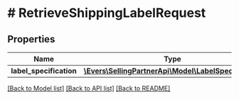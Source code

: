 # # RetrieveShippingLabelRequest

## Properties

Name | Type | Description | Notes
------------ | ------------- | ------------- | -------------
**label_specification** | [**\Evers\SellingPartnerApi\Model\LabelSpecification**](LabelSpecification.md) |  |

[[Back to Model list]](../../README.md#models) [[Back to API list]](../../README.md#endpoints) [[Back to README]](../../README.md)
